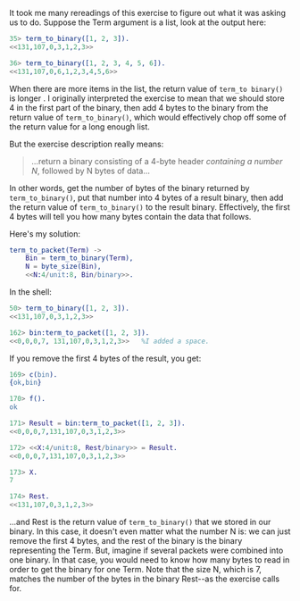 It took me many rereadings of this exercise to figure out what it was asking us to do. Suppose the Term argument is a list, look at the output here:

```erlang
35> term_to_binary([1, 2, 3]).
<<131,107,0,3,1,2,3>>

36> term_to_binary([1, 2, 3, 4, 5, 6]).
<<131,107,0,6,1,2,3,4,5,6>>
```

When there are more items in the list, the return value of `term_to binary()` is longer .  I originally interpreted the exercise to mean that we should store 4 in the first part of the binary, then add 4 bytes to the binary from the return value of `term_to_binary()`, which would effectively chop off some of the return value for a long enough list.  

But the exercise description really means:

> ...return a binary consisting of a 4-byte header *containing a number N*, followed by N bytes of data...

In other words, get the number of bytes of the binary returned by `term_to_binary()`, put that number into 4 bytes of a result binary, then add the return value of `term_to_binary()` to the result binary.  Effectively, the first 4 bytes will tell you how many bytes contain the data that follows.

Here's my solution:
```erlang
term_to_packet(Term) ->
    Bin = term_to_binary(Term),
    N = byte_size(Bin),
    <<N:4/unit:8, Bin/binary>>.
```

In the shell:
```erlang
50> term_to_binary([1, 2, 3]).   
<<131,107,0,3,1,2,3>>

162> bin:term_to_packet([1, 2, 3]).           
<<0,0,0,7, 131,107,0,3,1,2,3>>   %I added a space.
```

If you remove the first 4 bytes of the result, you get:

```erlang
169> c(bin).                              
{ok,bin}

170> f().
ok

171> Result = bin:term_to_packet([1, 2, 3]).           
<<0,0,0,7,131,107,0,3,1,2,3>>

172> <<X:4/unit:8, Rest/binary>> = Result.  
<<0,0,0,7,131,107,0,3,1,2,3>>

173> X.
7

174> Rest.
<<131,107,0,3,1,2,3>>
```

...and Rest is the return value of `term_to_binary()` that we stored in our binary.  In this case, it doesn't even matter what the number N is: we can just remove the first 4 bytes, and the rest of the binary is the binary representing the Term.  But, imagine if several packets were combined into one binary.  In that case, you would need to know how many bytes to read in order to get the binary for one Term.  Note that the size N, which is 7, matches the number of the bytes in the binary Rest--as the exercise calls for.
